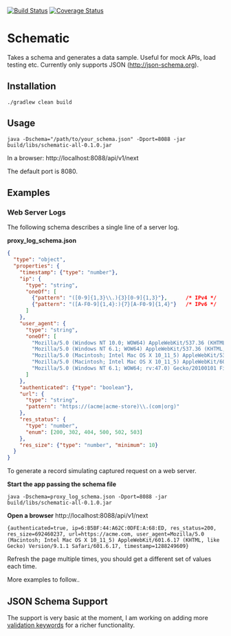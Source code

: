 [![Build Status](https://travis-ci.org/zezutom/schematic.svg?branch=master)](https://travis-ci.org/zezutom/schematic)
[![Coverage Status](https://coveralls.io/repos/github/zezutom/schematic/badge.svg?branch=master)](https://coveralls.io/github/zezutom/schematic?branch=master)

# Schematic
Takes a schema and generates a data sample. Useful for mock APIs, load testing etc. Currently only supports JSON (http://json-schema.org).

## Installation
```
./gradlew clean build
```
## Usage
```
java -Dschema="/path/to/your_schema.json" -Dport=8088 -jar build/libs/schematic-all-0.1.0.jar 
```
In a browser: http://localhost:8088/api/v1/next

The default port is 8080.

## Examples
### Web Server Logs
The following schema describes a single line of a server log.

**proxy_log_schema.json**
```json
{
  "type": "object",
  "properties": {
    "timestamp": {"type": "number"},
    "ip": {
      "type": "string",
      "oneOf": [
        {"pattern": "([0-9]{1,3}\\.){3}[0-9]{1,3}"},      /* IPv4 */
        {"pattern": "([A-F0-9]{1,4}:){7}[A-F0-9]{1,4}"}   /* IPv6 */
      ]
    },
    "user_agent": {
      "type": "string",
      "oneOf": [
        "Mozilla/5.0 (Windows NT 10.0; WOW64) AppleWebKit/537.36 (KHTML, like Gecko) Chrome/51.0.2704.103 Safari/537.36",
        "Mozilla/5.0 (Windows NT 6.1; WOW64) AppleWebKit/537.36 (KHTML, like Gecko) Chrome/51.0.2704.103 Safari/537.36",
        "Mozilla/5.0 (Macintosh; Intel Mac OS X 10_11_5) AppleWebKit/537.36 (KHTML, like Gecko) Chrome/51.0.2704.103 Safari/537.36",
        "Mozilla/5.0 (Macintosh; Intel Mac OS X 10_11_5) AppleWebKit/601.6.17 (KHTML, like Gecko) Version/9.1.1 Safari/601.6.17",
        "Mozilla/5.0 (Windows NT 6.1; WOW64; rv:47.0) Gecko/20100101 Firefox/47.0"
      ]
    },
    "authenticated": {"type": "boolean"},
    "url": {
      "type": "string",
      "pattern": "https://(acme|acme-store)\\.(com|org)"
    },
    "res_status": {
      "type": "number",
      "enum": [200, 302, 404, 500, 502, 503]
    },
    "res_size": {"type": "number", "minimum": 10}
  }
}
```
To generate a record simulating captured request on a web server.

**Start the app passing the schema file**
```
java -Dschema=proxy_log_schema.json -Dport=8088 -jar build/libs/schematic-all-0.1.0.jar
```

**Open a browser**
http://localhost:8088/api/v1/next

```
{authenticated=true, ip=6:B5BF:44:A62C:0DFE:A:68:ED, res_status=200, res_size=692460237, url=https://acme.com, user_agent=Mozilla/5.0 (Macintosh; Intel Mac OS X 10_11_5) AppleWebKit/601.6.17 (KHTML, like Gecko) Version/9.1.1 Safari/601.6.17, timestamp=1288249609}
```
Refresh the page multiple times, you should get a different set of values each time.


More examples to follow..

## JSON Schema Support
The support is very basic at the moment, I am working on adding more [validation keywords](http://json-schema.org/latest/json-schema-validation.html#rfc.section.3.1) for a richer functionality.
